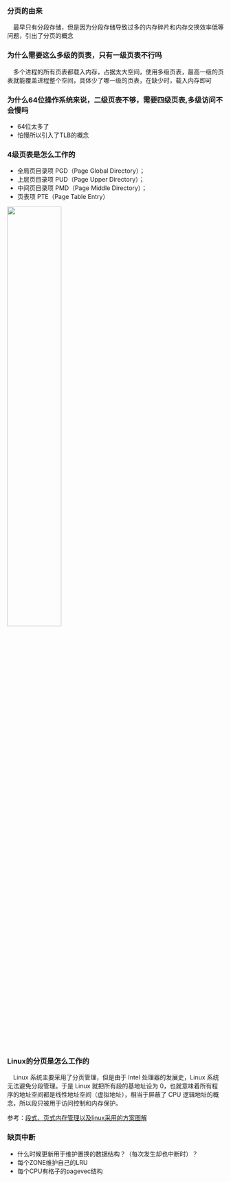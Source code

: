 
### 分页的由来
&emsp;最早只有分段存储，但是因为分段存储导致过多的内存碎片和内存交换效率低等问题，引出了分页的概念


### 为什么需要这么多级的页表，只有一级页表不行吗
&emsp;多个进程的所有页表都载入内存，占据太大空间，使用多级页表，最高一级的页表就能覆盖进程整个空间，具体少了哪一级的页表，在缺少时，载入内存即可

### 为什么64位操作系统来说，二级页表不够，需要四级页表,多级访问不会慢吗
- 64位太多了
- 怕慢所以引入了TLB的概念

### 4级页表是怎么工作的
- 全局页目录项 PGD（Page Global Directory）；
- 上层页目录项 PUD（Page Upper Directory）；
- 中间页目录项 PMD（Page Middle Directory）；
- 页表项 PTE（Page Table Entry）

<img src="https://imgconvert.csdnimg.cn/aHR0cHM6Ly91c2VyLWdvbGQtY2RuLnhpdHUuaW8vMjAyMC82LzMwLzE3MzAzZjgyMzMyYWY2YWY?x-oss-process=image/format,png" width="50%">

### Linux的分页是怎么工作的
&emsp;Linux 系统主要采用了分页管理，但是由于 Intel 处理器的发展史，Linux 系统无法避免分段管理。于是 Linux 就把所有段的基地址设为 0，也就意味着所有程序的地址空间都是线性地址空间（虚拟地址），相当于屏蔽了 CPU 逻辑地址的概念，所以段只被用于访问控制和内存保护。<br>

参考：[段式、页式内存管理以及linux采用的方案图解](https://blog.csdn.net/jinking01/article/details/107098437)

### 缺页中断

- 什么时候更新用于维护置换的数据结构？（每次发生却也中断时）？
- 每个ZONE维护自己的LRU
- 每个CPU有格子的pagevec结构